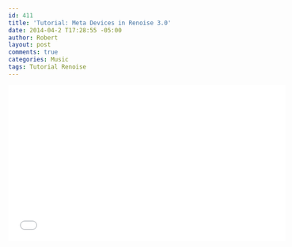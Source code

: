 ```yaml
---
id: 411
title: 'Tutorial: Meta Devices in Renoise 3.0'
date: 2014-04-2 T17:28:55 -05:00
author: Robert
layout: post
comments: true
categories: Music
tags: Tutorial Renoise
---
```


<iframe width="560" height="315" src="//www.youtube.com/embed/jkbl1HJvfRo" frameborder="0" allowfullscreen></iframe>
